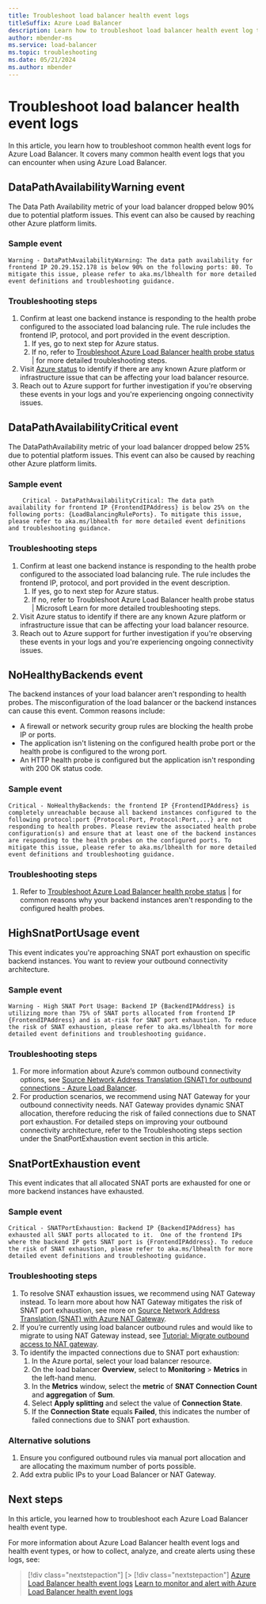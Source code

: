 ```yaml
---
title: Troubleshoot load balancer health event logs
titleSuffix: Azure Load Balancer
description: Learn how to troubleshoot load balancer health event log types.
author: mbender-ms
ms.service: load-balancer
ms.topic: troubleshooting
ms.date: 05/21/2024
ms.author: mbender
---
```


# Troubleshoot load balancer health event logs

In this article, you learn how to troubleshoot common health event logs for Azure Load Balancer. It covers many common health event logs that you can encounter when using Azure Load Balancer.

## DataPathAvailabilityWarning event

The Data Path Availability metric of your load balancer dropped below 90% due to potential platform issues. This event can also be caused by reaching other Azure platform limits.

### Sample event

```plaintext
Warning - DataPathAvailabilityWarning: The data path availability for frontend IP 20.29.152.178 is below 90% on the following ports: 80. To mitigate this issue, please refer to aka.ms/lbhealth for more detailed event definitions and troubleshooting guidance.
```

### Troubleshooting steps
1. Confirm at least one backend instance is responding to the health probe configured to the associated load balancing rule.  The rule includes the frontend IP, protocol, and port provided in the event description.
   1. If yes, go to next step for Azure status.
   2. If no, refer to [Troubleshoot Azure Load Balancer health probe status](load-balancer-troubleshoot-health-probe-status.md) | for more detailed troubleshooting steps.
1. Visit [Azure status](https://azure.status.microsoft/en-us/status) to identify if there are any known Azure platform or infrastructure issue that can be affecting your load balancer resource.
2. Reach out to Azure support for further investigation if you're observing these events in your logs and you're experiencing ongoing connectivity issues.

## DataPathAvailabilityCritical event

The DataPathAvailability metric of your load balancer dropped below 25% due to potential platform issues. This event can also be caused by reaching other Azure platform limits.

### Sample event
    
```plaintext
    Critical - DataPathAvailabilityCritical: The data path availability for frontend IP {FrontendIPAddress} is below 25% on the following ports: {LoadBalancingRulePorts}. To mitigate this issue, please refer to aka.ms/lbhealth for more detailed event definitions and troubleshooting guidance.
```

### Troubleshooting steps

1. Confirm at least one backend instance is responding to the health probe configured to the associated load balancing rule. The rule includes the frontend IP, protocol, and port provided in the event description.
   1. If yes, go to next step for Azure status.
   2. If no, refer to Troubleshoot Azure Load Balancer health probe status | Microsoft Learn for more detailed troubleshooting steps.
2.	Visit Azure status to identify if there are any known Azure platform or infrastructure issue that can be affecting your load balancer resource. 
3.	Reach out to Azure support for further investigation if you're observing these events in your logs and you're experiencing ongoing connectivity issues.

## NoHealthyBackends event
The backend instances of your load balancer aren't responding to health probes. The misconfiguration of the load balancer or the backend instances can cause this event. Common reasons include:
- A firewall or network security group rules are blocking the health probe IP or ports.
- The application isn't listening on the configured health probe port or the health probe is configured to the wrong port.
- An HTTP health probe is configured but the application isn't responding with 200 OK status code.

### Sample event

```plaintext
Critical - NoHealthyBackends: the frontend IP {FrontendIPAddress} is completely unreachable because all backend instances configured to the following protocol:port {Protocol:Port, Protocol:Port,...} are not responding to health probes. Please review the associated health probe configuration(s) and ensure that at least one of the backend instances are responding to the health probes on the configured ports. To mitigate this issue, please refer to aka.ms/lbhealth for more detailed event definitions and troubleshooting guidance.
```

### Troubleshooting steps
1. Refer to [Troubleshoot Azure Load Balancer health probe status](load-balancer-troubleshoot-health-probe-status.md) | for common reasons why your backend instances aren't responding to the configured health probes.

## HighSnatPortUsage event
This event indicates you're approaching SNAT port exhaustion on specific backend instances. You want to review your outbound connectivity architecture.

### Sample event

```plaintext
Warning - High SNAT Port Usage: Backend IP {BackendIPAddress} is utilizing more than 75% of SNAT ports allocated from frontend IP {FrontendIPAddress} and is at-risk for SNAT port exhaustion. To reduce the risk of SNAT exhaustion, please refer to aka.ms/lbhealth for more detailed event definitions and troubleshooting guidance.
```
### Troubleshooting steps
1. For more information about Azure’s common outbound connectivity options, see [Source Network Address Translation (SNAT) for outbound connections - Azure Load Balancer](./load-balancer-outbound-connections.md).
2. For production scenarios, we recommend using NAT Gateway for your outbound connectivity needs. NAT Gateway provides dynamic SNAT allocation, therefore reducing the risk of failed connections due to SNAT port exhaustion. For detailed steps on improving your outbound connectivity architecture, refer to the Troubleshooting steps section under the SnatPortExhaustion event section in this article.

## SnatPortExhaustion event
This event indicates that all allocated SNAT ports are exhausted for one or more backend instances have exhausted. 

### Sample event

```plaintext
Critical - SNATPortExhaustion: Backend IP {BackendIPAddress} has exhausted all SNAT ports allocated to it.  One of the frontend IPs where the backend IP gets SNAT port is {FrontendIPAddress}. To reduce the risk of SNAT exhaustion, please refer to aka.ms/lbhealth for more detailed event definitions and troubleshooting guidance.
```

### Troubleshooting steps

1. To resolve SNAT exhaustion issues, we recommend using NAT Gateway instead. To learn more about how NAT Gateway mitigates the risk of SNAT port exhaustion, see more on [Source Network Address Translation (SNAT) with Azure NAT Gateway](../nat-gateway/nat-gateway-snat.md).
2. If you’re currently using load balancer outbound rules and would like to migrate to using NAT Gateway instead, see [Tutorial: Migrate outbound access to NAT gateway](../nat-gateway/tutorial-migrate-outbound-nat.md).
3. To identify the impacted connections due to SNAT port exhaustion:
    1. In the Azure portal, select your load balancer resource.
    2. On the load balancer **Overview**, select to **Monitoring** > **Metrics** in the left-hand menu.
    3. In the **Metrics** window, select the **metric** of **SNAT Connection Count** and **aggregation** of **Sum**.
    4. Select **Apply splitting** and select the value of **Connection State**.
    5. If the **Connection State** equals **Failed**, this indicates the number of failed connections due to SNAT port exhaustion.
 
### Alternative solutions
1.	Ensure you configured outbound rules via manual port allocation and are allocating the maximum number of ports possible.
2.	Add extra public IPs to your Load Balancer or NAT Gateway.

## Next steps
In this article, you learned how to troubleshoot each Azure Load Balancer health event type.

For more information about Azure Load Balancer health event logs and health event types, or how to collect, analyze, and create alerts using these logs, see:

> [!div class="nextstepaction"]
> [> [!div class="nextstepaction"]
> [Azure Load Balancer health event logs](./load-balancer-health-event-logs.md)
> [Learn to monitor and alert with Azure Load Balancer health event logs](load-balancer-monitor-alert-health-event-logs.md)
